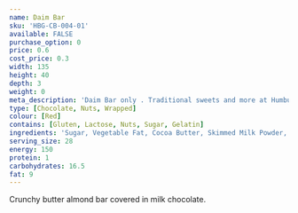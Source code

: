 ```yaml
---
name: Daim Bar
sku: 'HBG-CB-004-01'
available: FALSE
purchase_option: 0
price: 0.6
cost_price: 0.3
width: 135
height: 40
depth: 3
weight: 0
meta_description: 'Daim Bar only . Traditional sweets and more at Humbugs Confectionery Store. Specialists in satisfying your sweet tooth!'
type: [Chocolate, Nuts, Wrapped]
colour: [Red]
contains: [Gluten, Lactose, Nuts, Sugar, Gelatin]
ingredients: 'Sugar, Vegetable Fat, Cocoa Butter, Skimmed Milk Powder, Butter, Cocoa Mass, Milk Fat, Whey Powder, Almonds, Sweetened Condensed Skimmed Milk, Salt, Emulsifier (Soy Lecithin), Flavouring'
serving_size: 28
energy: 150
protein: 1
carbohydrates: 16.5
fat: 9
---
```

Crunchy butter almond bar covered in milk chocolate.
